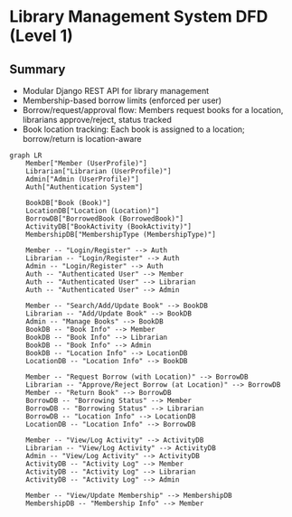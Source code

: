 
# Library Management System DFD (Level 1)

## Summary
- Modular Django REST API for library management
- Membership-based borrow limits (enforced per user)
- Borrow/request/approval flow: Members request books for a location, librarians approve/reject, status tracked
- Book location tracking: Each book is assigned to a location; borrow/return is location-aware

```mermaid
graph LR
    Member["Member (UserProfile)"]
    Librarian["Librarian (UserProfile)"]
    Admin["Admin (UserProfile)"]
    Auth["Authentication System"]

    BookDB["Book (Book)"]
    LocationDB["Location (Location)"]
    BorrowDB["BorrowedBook (BorrowedBook)"]
    ActivityDB["BookActivity (BookActivity)"]
    MembershipDB["MembershipType (MembershipType)"]

    Member -- "Login/Register" --> Auth
    Librarian -- "Login/Register" --> Auth
    Admin -- "Login/Register" --> Auth
    Auth -- "Authenticated User" --> Member
    Auth -- "Authenticated User" --> Librarian
    Auth -- "Authenticated User" --> Admin

    Member -- "Search/Add/Update Book" --> BookDB
    Librarian -- "Add/Update Book" --> BookDB
    Admin -- "Manage Books" --> BookDB
    BookDB -- "Book Info" --> Member
    BookDB -- "Book Info" --> Librarian
    BookDB -- "Book Info" --> Admin
    BookDB -- "Location Info" --> LocationDB
    LocationDB -- "Location Info" --> BookDB

    Member -- "Request Borrow (with Location)" --> BorrowDB
    Librarian -- "Approve/Reject Borrow (at Location)" --> BorrowDB
    Member -- "Return Book" --> BorrowDB
    BorrowDB -- "Borrowing Status" --> Member
    BorrowDB -- "Borrowing Status" --> Librarian
    BorrowDB -- "Location Info" --> LocationDB
    LocationDB -- "Location Info" --> BorrowDB

    Member -- "View/Log Activity" --> ActivityDB
    Librarian -- "View/Log Activity" --> ActivityDB
    Admin -- "View/Log Activity" --> ActivityDB
    ActivityDB -- "Activity Log" --> Member
    ActivityDB -- "Activity Log" --> Librarian
    ActivityDB -- "Activity Log" --> Admin

    Member -- "View/Update Membership" --> MembershipDB
    MembershipDB -- "Membership Info" --> Member
```
